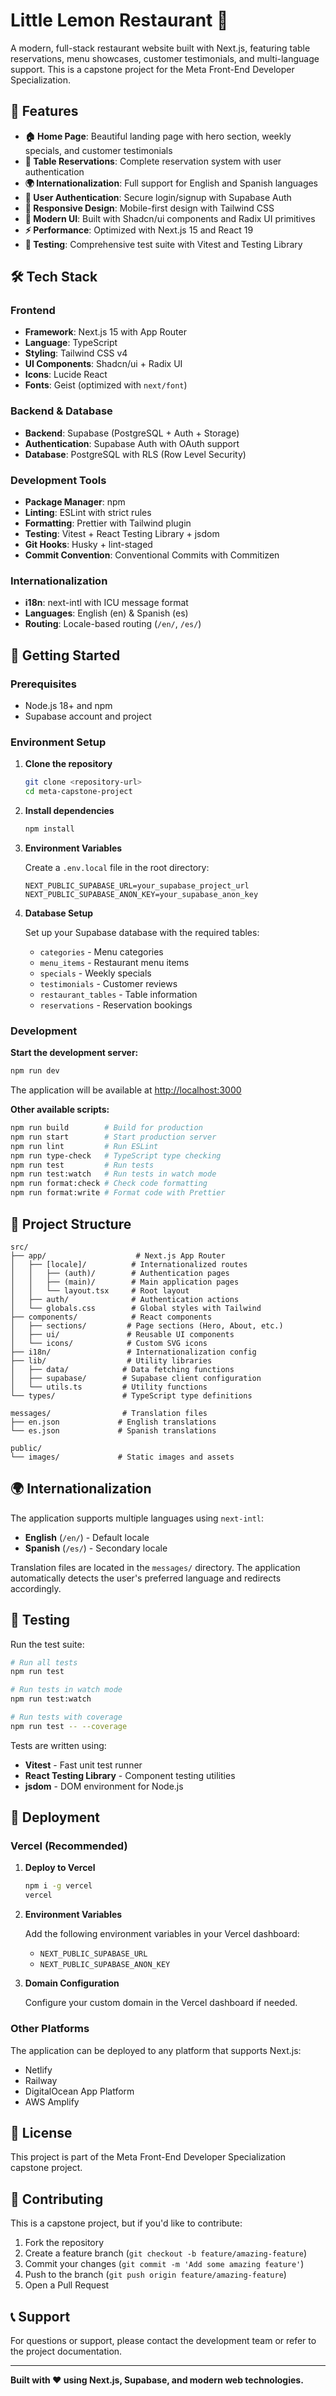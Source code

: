 # Little Lemon Restaurant 🍋

A modern, full-stack restaurant website built with Next.js, featuring table reservations, menu showcases, customer testimonials, and multi-language support. This is a capstone project for the Meta Front-End Developer Specialization.

## 🌟 Features

- **🏠 Home Page**: Beautiful landing page with hero section, weekly specials, and customer testimonials
- **📅 Table Reservations**: Complete reservation system with user authentication
- **🌍 Internationalization**: Full support for English and Spanish languages
- **👤 User Authentication**: Secure login/signup with Supabase Auth
- **📱 Responsive Design**: Mobile-first design with Tailwind CSS
- **🎨 Modern UI**: Built with Shadcn/ui components and Radix UI primitives
- **⚡ Performance**: Optimized with Next.js 15 and React 19
- **🧪 Testing**: Comprehensive test suite with Vitest and Testing Library

## 🛠️ Tech Stack

### Frontend

- **Framework**: Next.js 15 with App Router
- **Language**: TypeScript
- **Styling**: Tailwind CSS v4
- **UI Components**: Shadcn/ui + Radix UI
- **Icons**: Lucide React
- **Fonts**: Geist (optimized with `next/font`)

### Backend & Database

- **Backend**: Supabase (PostgreSQL + Auth + Storage)
- **Authentication**: Supabase Auth with OAuth support
- **Database**: PostgreSQL with RLS (Row Level Security)

### Development Tools

- **Package Manager**: npm
- **Linting**: ESLint with strict rules
- **Formatting**: Prettier with Tailwind plugin
- **Testing**: Vitest + React Testing Library + jsdom
- **Git Hooks**: Husky + lint-staged
- **Commit Convention**: Conventional Commits with Commitizen

### Internationalization

- **i18n**: next-intl with ICU message format
- **Languages**: English (en) & Spanish (es)
- **Routing**: Locale-based routing (`/en/`, `/es/`)

## 🚀 Getting Started

### Prerequisites

- Node.js 18+ and npm
- Supabase account and project

### Environment Setup

1. **Clone the repository**

   ```bash
   git clone <repository-url>
   cd meta-capstone-project
   ```

2. **Install dependencies**

   ```bash
   npm install
   ```

3. **Environment Variables**

   Create a `.env.local` file in the root directory:

   ```env
   NEXT_PUBLIC_SUPABASE_URL=your_supabase_project_url
   NEXT_PUBLIC_SUPABASE_ANON_KEY=your_supabase_anon_key
   ```

4. **Database Setup**

   Set up your Supabase database with the required tables:

   - `categories` - Menu categories
   - `menu_items` - Restaurant menu items
   - `specials` - Weekly specials
   - `testimonials` - Customer reviews
   - `restaurant_tables` - Table information
   - `reservations` - Reservation bookings

### Development

**Start the development server:**

```bash
npm run dev
```

The application will be available at [http://localhost:3000](http://localhost:3000)

**Other available scripts:**

```bash
npm run build        # Build for production
npm run start        # Start production server
npm run lint         # Run ESLint
npm run type-check   # TypeScript type checking
npm run test         # Run tests
npm run test:watch   # Run tests in watch mode
npm run format:check # Check code formatting
npm run format:write # Format code with Prettier
```

## 📁 Project Structure

```
src/
├── app/                    # Next.js App Router
│   ├── [locale]/          # Internationalized routes
│   │   ├── (auth)/        # Authentication pages
│   │   ├── (main)/        # Main application pages
│   │   └── layout.tsx     # Root layout
│   ├── auth/              # Authentication actions
│   └── globals.css        # Global styles with Tailwind
├── components/            # React components
│   ├── sections/         # Page sections (Hero, About, etc.)
│   ├── ui/               # Reusable UI components
│   └── icons/            # Custom SVG icons
├── i18n/                 # Internationalization config
├── lib/                  # Utility libraries
│   ├── data/            # Data fetching functions
│   ├── supabase/        # Supabase client configuration
│   └── utils.ts         # Utility functions
└── types/               # TypeScript type definitions

messages/                # Translation files
├── en.json             # English translations
└── es.json             # Spanish translations

public/
└── images/             # Static images and assets
```

## 🌍 Internationalization

The application supports multiple languages using `next-intl`:

- **English** (`/en/`) - Default locale
- **Spanish** (`/es/`) - Secondary locale

Translation files are located in the `messages/` directory. The application automatically detects the user's preferred language and redirects accordingly.

## 🧪 Testing

Run the test suite:

```bash
# Run all tests
npm run test

# Run tests in watch mode
npm run test:watch

# Run tests with coverage
npm run test -- --coverage
```

Tests are written using:

- **Vitest** - Fast unit test runner
- **React Testing Library** - Component testing utilities
- **jsdom** - DOM environment for Node.js

## 🚀 Deployment

### Vercel (Recommended)

1. **Deploy to Vercel**

   ```bash
   npm i -g vercel
   vercel
   ```

2. **Environment Variables**

   Add the following environment variables in your Vercel dashboard:

   - `NEXT_PUBLIC_SUPABASE_URL`
   - `NEXT_PUBLIC_SUPABASE_ANON_KEY`

3. **Domain Configuration**

   Configure your custom domain in the Vercel dashboard if needed.

### Other Platforms

The application can be deployed to any platform that supports Next.js:

- Netlify
- Railway
- DigitalOcean App Platform
- AWS Amplify

## 📄 License

This project is part of the Meta Front-End Developer Specialization capstone project.

## 🤝 Contributing

This is a capstone project, but if you'd like to contribute:

1. Fork the repository
2. Create a feature branch (`git checkout -b feature/amazing-feature`)
3. Commit your changes (`git commit -m 'Add some amazing feature'`)
4. Push to the branch (`git push origin feature/amazing-feature`)
5. Open a Pull Request

## 📞 Support

For questions or support, please contact the development team or refer to the project documentation.

---

**Built with ❤️ using Next.js, Supabase, and modern web technologies.**

